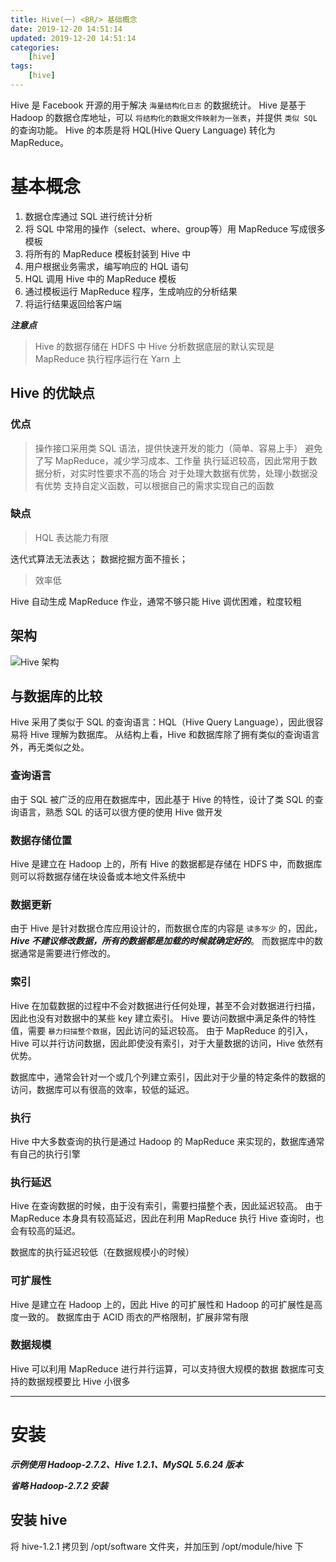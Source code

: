 ```yaml
---
title: Hive(一) <BR/> 基础概念
date: 2019-12-20 14:51:14
updated: 2019-12-20 14:51:14
categories:
    [hive]
tags:
    [hive]
---
```


Hive 是 Facebook 开源的用于解决 `海量结构化日志` 的数据统计。
Hive 是基于 Hadoop 的数据仓库地址，可以 `将结构化的数据文件映射为一张表`，并提供 `类似 SQL` 的查询功能。
Hive 的本质是将 HQL(Hive Query Language) 转化为 MapReduce。

<!-- more -->

# 基本概念

1. 数据仓库通过 SQL 进行统计分析
2. 将 SQL 中常用的操作（select、where、group等）用 MapReduce 写成很多模板
3. 将所有的 MapReduce 模板封装到 Hive 中
4. 用户根据业务需求，编写响应的 HQL 语句
5. HQL 调用 Hive 中的 MapReduce 模板
6. 通过模板运行 MapReduce 程序，生成响应的分析结果
7. 将运行结果返回给客户端

***注意点***

> Hive 的数据存储在 HDFS 中
> Hive 分析数据底层的默认实现是 MapReduce
> 执行程序运行在 Yarn 上

## Hive 的优缺点

### 优点

> 操作接口采用类 SQL 语法，提供快速开发的能力（简单、容易上手）
> 避免了写 MapReduce，减少学习成本、工作量
> 执行延迟较高，因此常用于数据分析，对实时性要求不高的场合
> 对于处理大数据有优势，处理小数据没有优势
> 支持自定义函数，可以根据自己的需求实现自己的函数

### 缺点

> HQL 表达能力有限

迭代式算法无法表达；
数据挖掘方面不擅长；

> 效率低

Hive 自动生成 MapReduce 作业，通常不够只能
Hive 调优困难，粒度较粗


## 架构

![Hive 架构](/images/hive/hive.png)


## 与数据库的比较

Hive 采用了类似于 SQL 的查询语言：HQL（Hive Query Language），因此很容易将 Hive 理解为数据库。
从结构上看，Hive 和数据库除了拥有类似的查询语言外，再无类似之处。

### 查询语言

由于 SQL 被广泛的应用在数据库中，因此基于 Hive 的特性，设计了类 SQL 的查询语言，熟悉 SQL 的话可以很方便的使用 Hive 做开发

### 数据存储位置

Hive 是建立在 Hadoop 上的，所有 Hive 的数据都是存储在 HDFS 中，而数据库则可以将数据存储在块设备或本地文件系统中

### 数据更新

由于 Hive 是针对数据仓库应用设计的，而数据仓库的内容是 `读多写少` 的，因此，***Hive 不建议修改数据，所有的数据都是加载的时候就确定好的***。
而数据库中的数据通常是需要进行修改的。

### 索引

Hive 在加载数据的过程中不会对数据进行任何处理，甚至不会对数据进行扫描，因此也没有对数据中的某些 key 建立索引。
Hive 要访问数据中满足条件的特性值，需要 `暴力扫描整个数据`，因此访问的延迟较高。
由于 MapReduce 的引入，Hive 可以并行访问数据，因此即使没有索引，对于大量数据的访问，Hive 依然有优势。

数据库中，通常会针对一个或几个列建立索引，因此对于少量的特定条件的数据的访问，数据库可以有很高的效率，较低的延迟。

### 执行

Hive 中大多数查询的执行是通过 Hadoop 的 MapReduce 来实现的，数据库通常有自己的执行引擎

### 执行延迟

Hive 在查询数据的时候，由于没有索引，需要扫描整个表，因此延迟较高。
由于 MapReduce 本身具有较高延迟，因此在利用 MapReduce 执行 Hive 查询时，也会有较高的延迟。

数据库的执行延迟较低（在数据规模小的时候）

### 可扩展性

Hive 是建立在 Hadoop 上的，因此 Hive 的可扩展性和 Hadoop 的可扩展性是高度一致的。
数据库由于 ACID 雨衣的严格限制，扩展非常有限

### 数据规模

Hive 可以利用 MapReduce 进行并行运算，可以支持很大规模的数据
数据库可支持的数据规模要比 Hive 小很多

---

# 安装

***示例使用 Hadoop-2.7.2、Hive 1.2.1、MySQL 5.6.24 版本***

***省略 Hadoop-2.7.2 安装***

## 安装 hive

将 hive-1.2.1 拷贝到 /opt/software 文件夹，并加压到 /opt/module/hive 下

